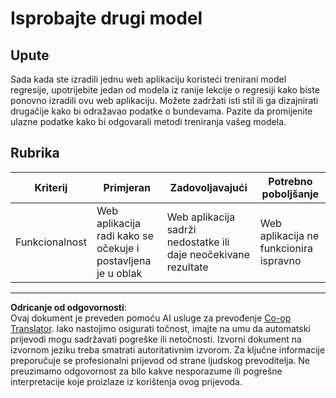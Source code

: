 <!--
CO_OP_TRANSLATOR_METADATA:
{
  "original_hash": "a8e8ae10be335cbc745b75ee552317ff",
  "translation_date": "2025-09-05T13:01:12+00:00",
  "source_file": "3-Web-App/1-Web-App/assignment.md",
  "language_code": "hr"
}
-->
# Isprobajte drugi model

## Upute

Sada kada ste izradili jednu web aplikaciju koristeći trenirani model regresije, upotrijebite jedan od modela iz ranije lekcije o regresiji kako biste ponovno izradili ovu web aplikaciju. Možete zadržati isti stil ili ga dizajnirati drugačije kako bi odražavao podatke o bundevama. Pazite da promijenite ulazne podatke kako bi odgovarali metodi treniranja vašeg modela.

## Rubrika

| Kriterij                   | Primjeran                                                 | Zadovoljavajući                                           | Potrebno poboljšanje                  |
| -------------------------- | --------------------------------------------------------- | --------------------------------------------------------- | -------------------------------------- |
| Funkcionalnost             | Web aplikacija radi kako se očekuje i postavljena je u oblak | Web aplikacija sadrži nedostatke ili daje neočekivane rezultate | Web aplikacija ne funkcionira ispravno |

---

**Odricanje od odgovornosti**:  
Ovaj dokument je preveden pomoću AI usluge za prevođenje [Co-op Translator](https://github.com/Azure/co-op-translator). Iako nastojimo osigurati točnost, imajte na umu da automatski prijevodi mogu sadržavati pogreške ili netočnosti. Izvorni dokument na izvornom jeziku treba smatrati autoritativnim izvorom. Za ključne informacije preporučuje se profesionalni prijevod od strane ljudskog prevoditelja. Ne preuzimamo odgovornost za bilo kakve nesporazume ili pogrešne interpretacije koje proizlaze iz korištenja ovog prijevoda.